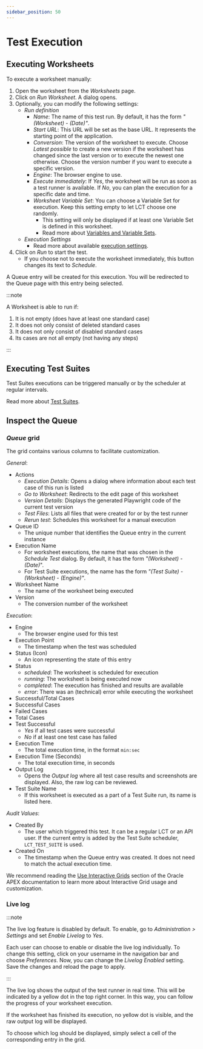 ```yaml
---
sidebar_position: 50
---
```


# Test Execution

## Executing Worksheets

To execute a worksheet manually:

1. Open the worksheet from the _Worksheets_ page.
2. Click on _Run Worksheet_. A dialog opens.
3. Optionally, you can modify the following settings:
    - _Run definition_
        - _Name_: The name of this test run. By default, it has the form _"(Worksheet) - (Date)"_.
        - _Start URL_: This URL will be set as the base URL. It represents the starting point of the application.
        - _Conversion_: The version of the worksheet to execute. Choose _Latest possible_ to create a new version if the worksheet has changed since the last version or to execute the newest one otherwise. Choose the version number if you want to execute a specific version.
        - _Engine_: The browser engine to use.
        - _Execute immediately_: If _Yes_, the worksheet will be run as soon as a test runner is available. If _No_, you can plan the execution for a specific date and time.
        - _Worksheet Variable Set_: You can choose a Variable Set for execution. Keep this setting empty to let LCT choose one randomly.
            - This setting will only be displayed if at least one Variable Set is defined in this worksheet.
            - Read more about [Variables and Variable Sets](../advanced-concepts/variables.mdx).
    - _Execution Settings_
        - Read more about available [execution settings](../advanced-concepts/execution-settings.md).
4. Click on _Run_ to start the test.
    - If you choose not to execute the worksheet immediately, this button changes its text to _Schedule_.

A Queue entry will be created for this execution.
You will be redirected to the Queue page with this entry being selected.

:::note

A Worksheet is able to run if:

1. It is not empty (does have at least one standard case)
2. It does not only consist of deleted standard cases
3. It does not only consist of disabled standard cases
4. Its cases are not all empty (not having any steps)

:::

## Executing Test Suites

Test Suites executions can be triggered manually or by the scheduler at regular intervals.

Read more about [Test Suites](./test-suites.md).

## Inspect the Queue

### _Queue_ grid

The grid contains various columns to facilitate customization.

_General_:

-   Actions
    -   _Execution Details_: Opens a dialog where information about each test case of this run is listed
    -   _Go to Worksheet_: Redirects to the edit page of this worksheet
    -   _Version Details_: Displays the generated Playwright code of the current test version
    -   _Test Files_: Lists all files that were created for or by the test runner
    -   _Rerun test_: Schedules this worksheet for a manual execution
-   Queue ID
    -   The unique number that identifies the Queue entry in the current instance
-   Execution Name
    -   For worksheet executions, the name that was chosen in the _Schedule Test_ dialog. By default, it has the form _"(Worksheet) - (Date)_".
    -   For Test Suite executions, the name has the form _"(Test Suite) - (Worksheet) - (Engine)"_.
-   Worksheet Name
    -   The name of the worksheet being executed
-   Version
    -   The conversion number of the worksheet

_Execution_:

-   Engine
    -   The browser engine used for this test
-   Execution Point
    -   The timestamp when the test was scheduled
-   Status (Icon)
    -   An icon representing the state of this entry
-   Status
    -   _scheduled_: The worksheet is scheduled for execution
    -   _running_: The worksheet is being executed now
    -   _completed_: The execution has finished and results are available
    -   _error_: There was an (technical) error while executing the worksheet
-   Successful/Total Cases
-   Successful Cases
-   Failed Cases
-   Total Cases
-   Test Successful
    -   _Yes_ if all test cases were successful
    -   _No_ if at least one test case has failed
-   Execution Time
    -   The total execution time, in the format `min:sec`
-   Execution Time (Seconds)
    -   The total execution time, in seconds
-   Output Log
    -   Opens the _Output log_ where all test case results and screenshots are displayed. Also, the raw log can be reviewed.
-   Test Suite Name
    -   If this worksheet is executed as a part of a Test Suite run, its name is listed here.

_Audit Values_:

-   Created By
    -   The user which triggered this test. It can be a regular LCT or an API user. If the current entry is added by the Test Suite scheduler, `LCT_TEST_SUITE` is used.
-   Created On
    -   The timestamp when the Queue entry was created. It does not need to match the actual execution time.

We recommend reading the [Use Interactive Grids](https://docs.oracle.com/en/database/oracle/apex/24.2/aeeug/using-interactive-grids-ch.html) section of the Oracle APEX documentation to learn more about Interactive Grid usage and customization.

### Live log

:::note

The live log feature is disabled by default.
To enable, go to _Administration > Settings_ and set _Enable Livelog_ to _Yes_.

Each user can choose to enable or disable the live log individually.
To change this setting, click on your username in the navigation bar and choose _Preferences_.
Now, you can change the _Livelog Enabled_ setting.
Save the changes and reload the page to apply.

:::

The live log shows the output of the test runner in real time.
This will be indicated by a yellow dot in the top right corner.
In this way, you can follow the progress of your worksheet execution.

If the worksheet has finished its execution, no yellow dot is visible, and the raw output log will be displayed.

To choose which log should be displayed, simply select a cell of the corresponding entry in the grid.
